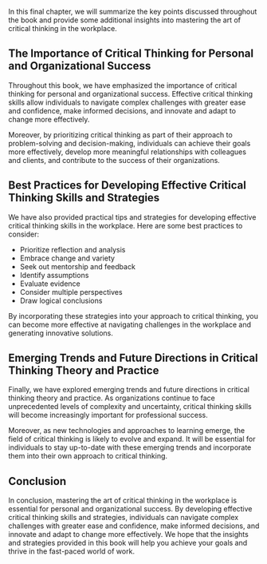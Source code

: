 

In this final chapter, we will summarize the key points discussed throughout the book and provide some additional insights into mastering the art of critical thinking in the workplace.

The Importance of Critical Thinking for Personal and Organizational Success
---------------------------------------------------------------------------

Throughout this book, we have emphasized the importance of critical thinking for personal and organizational success. Effective critical thinking skills allow individuals to navigate complex challenges with greater ease and confidence, make informed decisions, and innovate and adapt to change more effectively.

Moreover, by prioritizing critical thinking as part of their approach to problem-solving and decision-making, individuals can achieve their goals more effectively, develop more meaningful relationships with colleagues and clients, and contribute to the success of their organizations.

Best Practices for Developing Effective Critical Thinking Skills and Strategies
-------------------------------------------------------------------------------

We have also provided practical tips and strategies for developing effective critical thinking skills in the workplace. Here are some best practices to consider:

* Prioritize reflection and analysis
* Embrace change and variety
* Seek out mentorship and feedback
* Identify assumptions
* Evaluate evidence
* Consider multiple perspectives
* Draw logical conclusions

By incorporating these strategies into your approach to critical thinking, you can become more effective at navigating challenges in the workplace and generating innovative solutions.

Emerging Trends and Future Directions in Critical Thinking Theory and Practice
------------------------------------------------------------------------------

Finally, we have explored emerging trends and future directions in critical thinking theory and practice. As organizations continue to face unprecedented levels of complexity and uncertainty, critical thinking skills will become increasingly important for professional success.

Moreover, as new technologies and approaches to learning emerge, the field of critical thinking is likely to evolve and expand. It will be essential for individuals to stay up-to-date with these emerging trends and incorporate them into their own approach to critical thinking.

Conclusion
----------

In conclusion, mastering the art of critical thinking in the workplace is essential for personal and organizational success. By developing effective critical thinking skills and strategies, individuals can navigate complex challenges with greater ease and confidence, make informed decisions, and innovate and adapt to change more effectively. We hope that the insights and strategies provided in this book will help you achieve your goals and thrive in the fast-paced world of work.